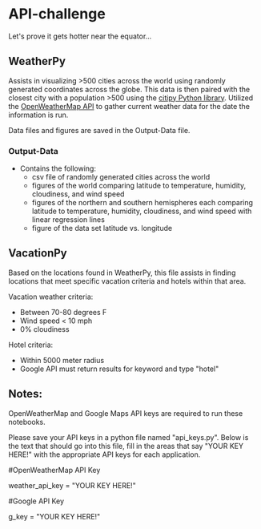 # API-challenge

Let's prove it gets hotter near the equator...

## WeatherPy

Assists in visualizing >500 cities across the world using randomly generated coordinates across the globe. This data is then paired with the closest city with a population >500 using the [citipy Python library](https://pypi.python.org/pypi/citipy). Utilized the [OpenWeatherMap API](https://openweathermap.org/api) to gather current weather data for the date the information is run.

Data files and figures are saved in the Output-Data file.

### Output-Data

- Contains the following:
    - csv file of randomly generated cities across the world
    - figures of the world comparing latitude to temperature, humidity, cloudiness, and wind speed
    - figures of the northern and southern hemispheres each comparing latitude to temperature, humidity, cloudiness, and wind speed with linear regression lines
    - figure of the data set latitude vs. longitude

## VacationPy

Based on the locations found in WeatherPy, this file assists in finding locations that meet specific vacation criteria and hotels within that area.

Vacation weather criteria:
- Between 70-80 degrees F
- Wind speed < 10 mph
- 0% cloudiness

Hotel criteria:
- Within 5000 meter radius
- Google API must return results for keyword and type "hotel"

## Notes:

OpenWeatherMap and Google Maps API keys are required to run these notebooks.

Please save your API keys in a python file named "api_keys.py". Below is the text that should go into this file, fill in the areas that say "YOUR KEY HERE!" with the appropriate API keys for each application.

#OpenWeatherMap API Key

weather_api_key = "YOUR KEY HERE!"

#Google API Key

g_key = "YOUR KEY HERE!"